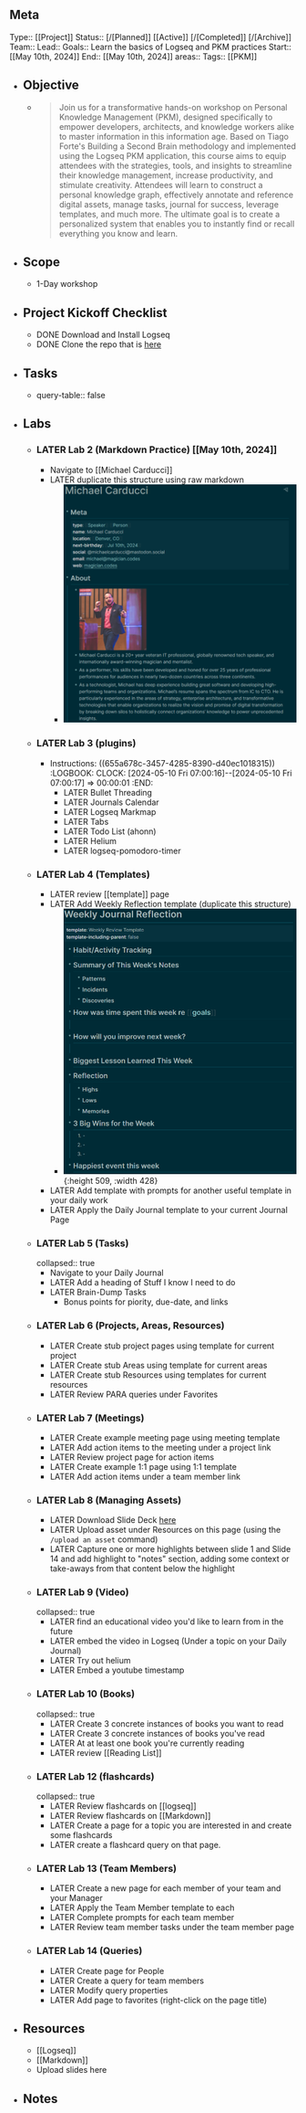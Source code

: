 ## Meta
Type:: [[Project]]
Status:: [/[Planned]] [[Active]] [/[Completed]] [/[Archive]]
Team:: 
Lead:: 
Goals:: Learn the basics of Logseq and PKM practices 
Start:: [[May 10th, 2024]] 
End:: [[May 10th, 2024]] 
areas:: 
Tags:: [[PKM]]
- ## Objective
	- > Join us for a transformative hands-on workshop on Personal Knowledge Management (PKM), designed specifically to empower developers, architects, and knowledge workers alike to master information in this information age. Based on Tiago Forte's Building a Second Brain methodology and implemented using the Logseq PKM application, this course aims to equip attendees with the strategies, tools, and insights to streamline their knowledge management, increase productivity, and stimulate creativity. Attendees will learn to construct a personal knowledge graph, effectively annotate and reference digital assets, manage tasks, journal for success, leverage templates, and much more. The ultimate goal is to create a personalized system that enables you to instantly find or recall everything you know and learn.
- ## Scope
	- 1-Day workshop
- ## Project Kickoff Checklist
	- DONE Download and Install Logseq
	- DONE Clone the repo that is [here](https://github.com/carducci/logseq-demo-graph)
- ## Tasks
	- query-table:: false
- ## Labs
	- ### LATER Lab 2 (Markdown Practice) [[May 10th, 2024]]
		- Navigate to [[Michael Carducci]]
		- LATER duplicate this structure using raw markdown
			- ![image.png](../assets/image_1700425053590_0.png)
	- ### LATER Lab 3 (plugins)
		- Instructions: ((655a678c-3457-4285-8390-d40ec1018315))
		  :LOGBOOK:
		  CLOCK: [2024-05-10 Fri 07:00:16]--[2024-05-10 Fri 07:00:17] =>  00:00:01
		  :END:
			- LATER Bullet Threading
			- LATER Journals Calendar
			- LATER Logseq Markmap
			- LATER Tabs
			- LATER Todo List (ahonn)
			- LATER Helium
			- LATER logseq-pomodoro-timer
	- ### LATER Lab 4 (Templates)
		- LATER review [[template]] page
		- LATER Add Weekly Reflection template (duplicate this structure)
			- ![image.png](../assets/image_1700426684552_0.png){:height 509, :width 428}
		- LATER Add template with prompts for another useful template in your daily work
		- LATER Apply the Daily Journal template to your current Journal Page
	- ### LATER Lab 5 (Tasks)
	  collapsed:: true
		- Navigate to your Daily Journal
		- LATER Add a heading of Stuff I know I need to do
		- LATER Brain-Dump Tasks
			- Bonus points for piority, due-date, and links
	- ### LATER Lab 6 (Projects, Areas, Resources)
		- LATER Create stub project pages using template for current project
		- LATER Create stub Areas using template for current areas
		- LATER Create stub Resources using templates for current resources
		- LATER Review PARA queries under Favorites
	- ### LATER Lab 7 (Meetings)
		- LATER Create example meeting page using meeting template
		- LATER Add action items to the meeting under a project link
		- LATER Review project page for action items
		- LATER Create example 1:1 page using 1:1 template
		- LATER Add action items under a team member link
	- ### LATER Lab 8 (Managing Assets)
		- LATER Download Slide Deck [here](https://magician.codes/assets/pkm-workshop.pdf)
		- LATER Upload asset under Resources on this page (using the `/upload an asset` command)
		- LATER Capture one or more highlights between slide 1 and Slide 14 and add highlight to "notes" section, adding some context or take-aways from that content below the highlight
	- ### LATER Lab 9 (Video)
	  collapsed:: true
		- LATER find an educational video you'd like to learn from in the future
		- LATER embed the video in Logseq (Under a topic on your Daily Journal)
		- LATER Try out helium
		- LATER Embed a youtube timestamp
	- ### LATER Lab 10 (Books)
	  collapsed:: true
		- LATER Create 3 concrete instances of books you want to read
		- LATER Create 3 concrete instances of books you've read
		- LATER At at least one book you're currently reading
		- LATER review [[Reading List]]
	- ### LATER Lab 12 (flashcards)
	  collapsed:: true
		- LATER Review flashcards on [[logseq]]
		- LATER Review flashcards on [[Markdown]]
		- LATER Create a page for a topic you are interested in and create some flashcards
		- LATER create a flashcard query on that page.
	- ### LATER Lab 13 (Team Members)
		- LATER Create a new page for each member of your team and your Manager
		- LATER Apply the Team Member template to each
		- LATER Complete prompts for each team member
		- LATER Review team member tasks under the team member page
	- ### LATER Lab 14 (Queries)
		- LATER Create page for People
		- LATER Create a query for team members
		- LATER Modify query properties
		- LATER Add page to favorites (right-click on the page title)
- ## Resources
	- [[Logseq]]
	- [[Markdown]]
	- Upload slides here
- ## Notes